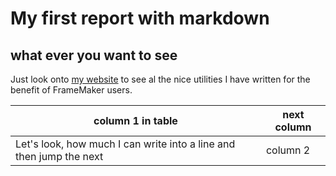 # My first report with markdown
## what ever you want to see
Just look onto [my website](http://daube.ch/docu/fmaker00.html/) to see al the nice utilities I have written for the benefit of FrameMaker users.

|column 1 in table|next column|
|-----------------------|------------------------------------|
|Let's look, how much I can write into a line and then jump the next|column 2|
